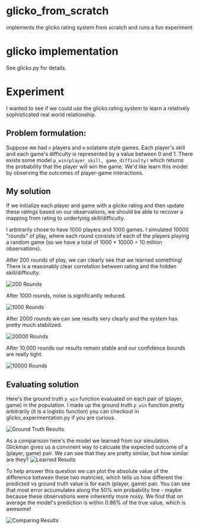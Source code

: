 # glicko_from_scratch
implements the glicko rating system from scratch and runs a fun experiment

# glicko implementation
See glicko.py for details. 

# Experiment
I wanted to see if we could use the glicko rating system to learn a relatively sophisticated real world relationship. 

## Problem formulation: 
Suppose we had `n` players and `m` solataire style games. Each player's skill and each game's difficulty is represented by a value between 0 and 1. There exists some model `p_win(player_skill, game_difficulty)` which returns the probability that the player will win the game. We'd like learn this model by observing the outcomes of player-game interactions.

## My solution
If we initialize each player and game with a glicko rating and then update these ratings based on our observations, we should be able to recover a mapping from rating to underlying skill/difficulty.

I arbitrarily chose to have 1000 players and 1000 games. I simulated 10000 "rounds" of play, where each round consists of each of the players playing a random game (so we have a total of 1000 * 10000 = 10 million observations).

After 200 rounds of play, we can clearly see that we learned something! There is a reasonably clear correlation between rating and the hidden skill/difficulty. 

![200 Rounds](figures/200.png)

After 1000 rounds, noise is significantly reduced. 

![1000 Rounds](figures/1000.png)

After 2000 rounds we can see results very clearly and the system has pretty much stabilized. 

![20000 Rounds](figures/2000.png)

After 10,000 rounds our results remain stable and our confidence bounds are really tight.

![10000 Rounds](figures/10000.png)

## Evaluating solution
Here's the ground truth `p_win` function evaluated on each pair of (player, game) in the population. I made up the ground truth `p_win` function pretty arbitrarily (it is a logistic function) you can checkout in glicko_experimentation.py if you are curious.

![Ground Truth Results](figures/true_win_probs.png)

As a comparision here's the model we learned from our simulation. Glickman gives us a convinent way to calcuate the expected outcome of a (player, game) pair. We can see that they are pretty similar, but how similar are they?
![Learned Results](figures/estimated_win_probs.png)

To help answer this question we can plot the absolute value of the difference between these two matricies, which tells us how different the predicted vs ground truth value is for each (player, game) pair. You can see that most error accumulates along the 50% win probability line - maybe because these observations were inherently more noisy. We find that on average the model's prediction is within 0.96% of the true value, which is awesome! 

![Comparing Results](figures/difference.png)
